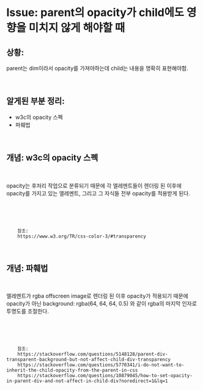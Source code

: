 <!--
author: Dailyscat
purpose: issue arrange
rules:
 (1) 헤더와 문단사이
    <br/>
    <br/>
 (2) 코드가 작성되는 부분은 >로 정리
 (3) 참조는 해당 내용 바로 아래
    <br/>
    <br/>
 (4) 명령어는 bold
 (5) 방안은 ## 안의 과정은 ###
-->

# Issue: parent의 opacity가 child에도 영향을 미치지 않게 해야할 때

## 상황:
parent는 dim이라서 opacity를 가져야하는데 child는 내용을 명확히 표현해야함.

<br/>

## 알게된 부분 정리:

- w3c의 opacity 스펙
- 파훼법

<br/>

## 개념: w3c의 opacity 스펙

<br/>
  
  opacity는 후처리 작업으로 분류되기 때문에 각 엘레멘트들이 렌더링 된 이후에 opacity를 가지고 있는 엘레멘트, 그리고 그 자식들 전부 opacity를 적용받게 된다.

<br/>
<br/>
<br/>

        참조:
        https://www.w3.org/TR/css-color-3/#transparency

<br/>

## 개념: 파훼법

<br/>
  
  엘레멘트가 rgba offscreen image로 렌더링 된 이후 opacity가 적용되기 때문에 opacity가 아닌 background: rgba(64, 64, 64, 0.5) 와 같이 rgba의 마지막 인자로 투명도를 조절한다.

<br/>
<br/>
<br/>

        참조:
        https://stackoverflow.com/questions/5148128/parent-div-transparent-background-but-not-affect-child-div-transparency
        https://stackoverflow.com/questions/5770341/i-do-not-want-to-inherit-the-child-opacity-from-the-parent-in-css
        https://stackoverflow.com/questions/10879045/how-to-set-opacity-in-parent-div-and-not-affect-in-child-div?noredirect=1&lq=1

<br/>
